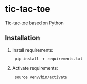 # tic-tac-toe
Tic-tac-toe based on Python

## Installation 
1. Install requirements:

        pip install -r requirements.txt
2. Activate requirements:

        source venv/bin/activate